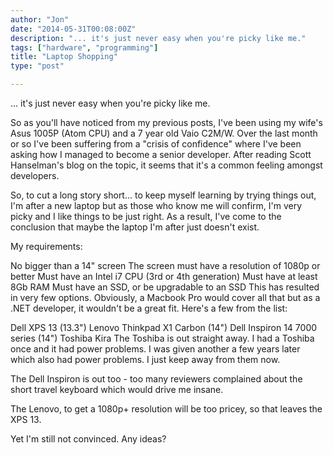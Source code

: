 ```yaml
---
author: "Jon"
date: "2014-05-31T00:08:00Z"
description: "... it's just never easy when you're picky like me."
tags: ["hardware", "programming"]
title: "Laptop Shopping"
type: "post"

---
```


... it's just never easy when you're picky like me.

So as you'll have noticed from my previous posts, I've been using my wife's Asus 1005P (Atom CPU) and a 7 year old Vaio C2M/W. Over the last month or so I've been suffering from a "crisis of confidence" where I've been asking how I managed to become a senior developer. After reading Scott Hanselman's blog on the topic, it seems that it's a common feeling amongst developers.

So, to cut a long story short... to keep myself learning by trying things out, I'm after a new laptop but as those who know me will confirm, I'm very picky and I like things to be just right. As a result, I've come to the conclusion that maybe the laptop I'm after just doesn't exist.

My requirements:

No bigger than a 14" screen
The screen must have a resolution of 1080p or better
Must have an Intel i7 CPU (3rd or 4th generation)
Must have at least 8Gb RAM
Must have an SSD, or be upgradable to an SSD
This has resulted in very few options. Obviously, a Macbook Pro would cover all that but as a .NET developer, it wouldn't be a great fit. Here's a few from the list:

Dell XPS 13 (13.3")
Lenovo Thinkpad X1 Carbon (14")
Dell Inspiron 14 7000 series (14")
Toshiba Kira
The Toshiba is out straight away. I had a Toshiba once and it had power problems. I was given another a few years later which also had power problems. I just keep away from them now.

The Dell Inspiron is out too - too many reviewers complained about the short travel keyboard which would drive me insane.

The Lenovo, to get a 1080p+ resolution will be too pricey, so that leaves the XPS 13.

Yet I'm still not convinced. Any ideas?
